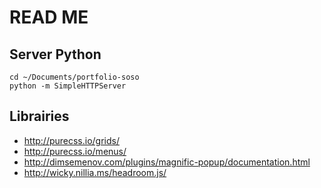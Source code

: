 READ ME
=======

Server Python
-------------

```
cd ~/Documents/portfolio-soso
python -m SimpleHTTPServer
```

Librairies
----------
* http://purecss.io/grids/
* http://purecss.io/menus/
* http://dimsemenov.com/plugins/magnific-popup/documentation.html
* http://wicky.nillia.ms/headroom.js/
